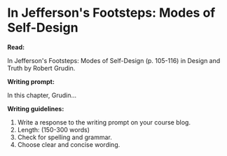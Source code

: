 # In Jefferson's Footsteps: Modes of Self-Design

**Read:**

In Jefferson's Footsteps: Modes of Self-Design (p. 105-116) in Design and Truth by Robert Grudin.

**Writing prompt:**

In this chapter, Grudin...

**Writing guidelines:**

1. Write a response to the writing prompt on your course blog.
2. Length: (150-300 words)
3. Check for spelling and grammar.
4. Choose clear and concise wording.